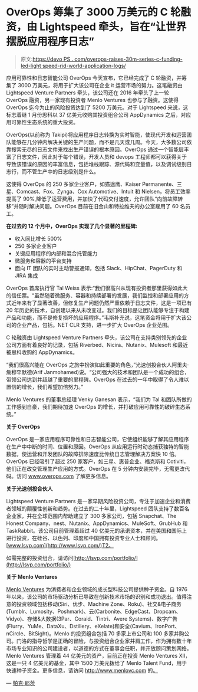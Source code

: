 # OverOps 筹集了 3000 万美元的 C 轮融资，由 Lightspeed 牵头，旨在“让世界摆脱应用程序日志”

> 原文:[https://devo PS . com/overops-raises-30m-series-c-funding-led-light speed-rid-world-application-logs/](https://devops.com/overops-raises-30m-series-c-funding-led-lightspeed-rid-world-application-logs/)

应用可靠性和日志智能公司 OverOps 今天宣布，它已经完成了 C 轮融资，并筹集了 3000 万美元，将用于扩大该公司在企业 it 运营市场的努力。这笔融资由 Lightspeed Venture Partners 牵头，该公司还在 2016 年牵头了上一轮 OverOps 融资，另一家现有投资者 Menlo Ventures 也参与了融资。这使得 OverOps 迄今为止的风险投资达到了 5200 万美元。对于 Lightspeed 来说，这标志着继 1 月份思科以 37 亿美元收购其投资组合公司 AppDynamics 之后，对应用可靠性生态系统的重大投资。

OverOps(以前称为 Takipi)将应用程序日志转换为实时智能，使现代开发和运营团队能够在几分钟内解决关键的生产问题，而不是几天或几周。今天，大多数公司依靠搜索无尽的日志文件来找出生产错误的根本原因。OverOps 通过一个智能层丰富了日志文件，因此对于每个错误，开发人员和 devops 工程师都可以获得关于导致该错误的原因的丰富信息，包括堆栈跟踪、源代码和变量值，以及调试级别日志行，而不管生产中的日志级别是什么。

这使得 OverOps 的 250 多家企业客户，如猫途鹰、Kaiser Permanente、三星、Comcast、Fox、Zynga、Cox Automotive、Intuit 和 Nielsen，将员工效率提高了 90%,降低了运营费用，并加快了代码交付速度，允许团队“向前故障转移”并随时解决问题。OverOps 目前在旧金山和特拉维夫的办公室雇用了 60 名员工。

**在过去的 12 个月中，OverOps 实现了几个显著的里程碑:**

*   收入同比增长 500%
*   250 多家企业客户
*   关键应用程序的内部和混合托管能力
*   微服务和容器的平台支持
*   面向 IT 团队的实时主动警报通知，包括 Slack、HipChat、PagerDuty 和 JIRA 集成

OverOps 首席执行官 Tal Weiss 表示:“我们很高兴从现有投资者那里获得如此大的信任票。“虽然随着微服务、容器和持续部署的发展，我们监控和部署应用的方式近年来有了显著改善，但修复生产问题仍然严重依赖于日志文件，这是一项已有 20 年历史的技术，自创建以来从未改变过。我们的目标是让团队能够专注于构建产品和功能，而不是修复损坏的应用程序。”韦斯补充说，这笔资金将用于扩大该公司的企业产品，包括。NET CLR 支持，进一步扩大 OverOps 企业范围。

C 轮融资由 Lightspeed Venture Partners 牵头，该公司在支持类别领先的企业公司方面有着良好的记录，包括 Riverbed、Nicira、Nutanix、Mulesoft 和最近被思科收购的 AppDynamics。

“我们很高兴能在 OverOps 之旅中扮演如此重要的角色，”光速创投合伙人阿里夫·詹穆罕默德(Arif Janmohamed)说。“公司强大的技术和团队是一个成功的组合，带领公司达到并超越了重要的里程碑。OverOps 在过去的一年中取得了令人难以置信的增长，我们希望加倍努力。”

Menlo Ventures 的董事总经理 Venky Ganesan 表示，“我们为 Tal 和团队所做的工作感到自豪，我们期待加速 OverOps 的增长，并打破应用可靠性的破碎生态系统。”

**关于 OverOps**

OverOps 是一家应用程序可靠性和日志智能公司，它使组织能够了解其应用程序在生产中中断的时间、位置和原因。OverOps 从应用运行时动态捕获独特的智能数据，使运营和开发团队的故障排除速度比传统日志管理解决方案快 10 倍。OverOps 已经吸引了超过 250 家客户，如三星、惠普企业、福克斯和 Cotiviti，他们正在改变管理生产应用的方式。OverOps 在 5 分钟内安装完毕，无需更改代码。访问 www.overops.com 了解更多信息。

**关于光速创投合伙人**

Lightspeed Venture Partners 是一家早期风险投资公司，专注于加速企业和消费者领域的颠覆性创新和趋势。在过去的二十年里，Lightspeed 团队支持了数百名企业家，并在全球范围内帮助建立了 300 多家公司，包括 Snapchat、The Honest Company、nest、Nutanix、AppDynamics、MuleSoft、GrubHub 和 TaskRabbit。该公司目前管理着超过 40 亿美元的承诺资本，并在美国和国际上进行投资，在硅谷、以色列、印度和中国拥有投资专业人士和顾问。[www.lsvp.com](http://www.lsvp.com/)T2。

如需完整的投资组合，请访问[http://lsvp.com/portfolio/](http://lsvp.com/portfolio/)

**关于 Menlo Ventures**

[Menlo Ventures](http://www.menlovc.com/) 为消费者和企业领域的成长型科技公司提供种子资金。自 1976 年以来，该公司的市场驱动分析已导致在创新技术市场的识别和成功退出。值得注意的投资领域包括移动(Siri、优步、Machine Zone、Roku)、社交&电子商务(Tumblr、Lumosity、Poshmark)、云(Carbonite、EdgeCast、Dropcam、Vidyo)、存储&大数据(3Par、Coraid、Tintri、Avere Systems)、数字广告(Flurry、YuMe、DataXu、Dstillery、eXelate)和安全(Cavium、IronPort、nCircle、BitSight)。Menlo 的投资组合包括 70 多家上市公司和 100 多家并购公司。门洛的指导哲学是正确的冒险，与投资组合企业家并肩工作，作为拥有数十年市场专业知识的公司建设者，以道德的方式在董事会任职，并开放顾问策划网络。Menlo Ventures 管理着 44 亿美元的资产，目前正在投资 Menlo Ventures XII，这是一只 4 亿美元的基金，其中 1500 万美元拨给了 Menlo Talent Fund，用于快速种子资金。更多信息，请访问 http://www.menlovc.com 的[。](http://www.prweb.net/Redirect.aspx?id=aHR0cDovL3d3dy5tZW5sb3ZjLmNvbQ==)

— [帕克·耶茨](https://devops.com/author/parkerdevops-com/)